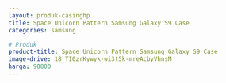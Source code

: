 ```yaml
---
layout: produk-casinghp
title: Space Unicorn Pattern Samsung Galaxy S9 Case
categories: samsung

# Produk
product-title: Space Unicorn Pattern Samsung Galaxy S9 Case
image-drive: 18_TI0zrKywyk-wi3t5k-mreAcbyVhnsM
harga: 90000
---
```

